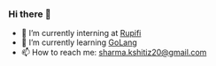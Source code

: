 ### Hi there 👋

<!-- ------------------------ -->

- 🔭 I’m currently interning at [Rupifi](https://www.rupifi.com/)
- 🌱 I’m currently learning [GoLang](https://go.dev/)
- 📫 How to reach me: sharma.kshitiz20@gmail.com
